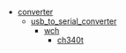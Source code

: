 * [converter](/converter)
  * [usb_to_serial_converter](/converter/usb_to_serial_converter)
    * [wch](/converter/usb_to_serial_converter/wch)
      * [ch340t](/converter/usb_to_serial_converter/wch/ch340t)
